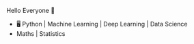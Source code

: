 Hello Everyone 🌟

- 🖥️ Python | Machine Learning | Deep Learning | Data Science
- Maths | Statistics
